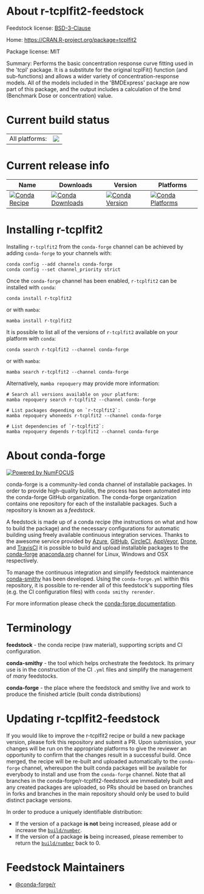 About r-tcplfit2-feedstock
==========================

Feedstock license: [BSD-3-Clause](https://github.com/conda-forge/r-tcplfit2-feedstock/blob/main/LICENSE.txt)

Home: https://CRAN.R-project.org/package=tcplfit2

Package license: MIT

Summary: Performs the basic concentration response curve fitting used in the 'tcpl' package. It is a substitute for the original tcplFit() function (and sub-functions) and allows a wider variety of concentration-response models. All of the models included in the 'BMDExpress' package are now part of this package, and the output includes a calculation of the bmd (Benchmark Dose or concentration) value.

Current build status
====================


<table><tr><td>All platforms:</td>
    <td>
      <a href="https://dev.azure.com/conda-forge/feedstock-builds/_build/latest?definitionId=17230&branchName=main">
        <img src="https://dev.azure.com/conda-forge/feedstock-builds/_apis/build/status/r-tcplfit2-feedstock?branchName=main">
      </a>
    </td>
  </tr>
</table>

Current release info
====================

| Name | Downloads | Version | Platforms |
| --- | --- | --- | --- |
| [![Conda Recipe](https://img.shields.io/badge/recipe-r--tcplfit2-green.svg)](https://anaconda.org/conda-forge/r-tcplfit2) | [![Conda Downloads](https://img.shields.io/conda/dn/conda-forge/r-tcplfit2.svg)](https://anaconda.org/conda-forge/r-tcplfit2) | [![Conda Version](https://img.shields.io/conda/vn/conda-forge/r-tcplfit2.svg)](https://anaconda.org/conda-forge/r-tcplfit2) | [![Conda Platforms](https://img.shields.io/conda/pn/conda-forge/r-tcplfit2.svg)](https://anaconda.org/conda-forge/r-tcplfit2) |

Installing r-tcplfit2
=====================

Installing `r-tcplfit2` from the `conda-forge` channel can be achieved by adding `conda-forge` to your channels with:

```
conda config --add channels conda-forge
conda config --set channel_priority strict
```

Once the `conda-forge` channel has been enabled, `r-tcplfit2` can be installed with `conda`:

```
conda install r-tcplfit2
```

or with `mamba`:

```
mamba install r-tcplfit2
```

It is possible to list all of the versions of `r-tcplfit2` available on your platform with `conda`:

```
conda search r-tcplfit2 --channel conda-forge
```

or with `mamba`:

```
mamba search r-tcplfit2 --channel conda-forge
```

Alternatively, `mamba repoquery` may provide more information:

```
# Search all versions available on your platform:
mamba repoquery search r-tcplfit2 --channel conda-forge

# List packages depending on `r-tcplfit2`:
mamba repoquery whoneeds r-tcplfit2 --channel conda-forge

# List dependencies of `r-tcplfit2`:
mamba repoquery depends r-tcplfit2 --channel conda-forge
```


About conda-forge
=================

[![Powered by
NumFOCUS](https://img.shields.io/badge/powered%20by-NumFOCUS-orange.svg?style=flat&colorA=E1523D&colorB=007D8A)](https://numfocus.org)

conda-forge is a community-led conda channel of installable packages.
In order to provide high-quality builds, the process has been automated into the
conda-forge GitHub organization. The conda-forge organization contains one repository
for each of the installable packages. Such a repository is known as a *feedstock*.

A feedstock is made up of a conda recipe (the instructions on what and how to build
the package) and the necessary configurations for automatic building using freely
available continuous integration services. Thanks to the awesome service provided by
[Azure](https://azure.microsoft.com/en-us/services/devops/), [GitHub](https://github.com/),
[CircleCI](https://circleci.com/), [AppVeyor](https://www.appveyor.com/),
[Drone](https://cloud.drone.io/welcome), and [TravisCI](https://travis-ci.com/)
it is possible to build and upload installable packages to the
[conda-forge](https://anaconda.org/conda-forge) [anaconda.org](https://anaconda.org/)
channel for Linux, Windows and OSX respectively.

To manage the continuous integration and simplify feedstock maintenance
[conda-smithy](https://github.com/conda-forge/conda-smithy) has been developed.
Using the ``conda-forge.yml`` within this repository, it is possible to re-render all of
this feedstock's supporting files (e.g. the CI configuration files) with ``conda smithy rerender``.

For more information please check the [conda-forge documentation](https://conda-forge.org/docs/).

Terminology
===========

**feedstock** - the conda recipe (raw material), supporting scripts and CI configuration.

**conda-smithy** - the tool which helps orchestrate the feedstock.
                   Its primary use is in the construction of the CI ``.yml`` files
                   and simplify the management of *many* feedstocks.

**conda-forge** - the place where the feedstock and smithy live and work to
                  produce the finished article (built conda distributions)


Updating r-tcplfit2-feedstock
=============================

If you would like to improve the r-tcplfit2 recipe or build a new
package version, please fork this repository and submit a PR. Upon submission,
your changes will be run on the appropriate platforms to give the reviewer an
opportunity to confirm that the changes result in a successful build. Once
merged, the recipe will be re-built and uploaded automatically to the
`conda-forge` channel, whereupon the built conda packages will be available for
everybody to install and use from the `conda-forge` channel.
Note that all branches in the conda-forge/r-tcplfit2-feedstock are
immediately built and any created packages are uploaded, so PRs should be based
on branches in forks and branches in the main repository should only be used to
build distinct package versions.

In order to produce a uniquely identifiable distribution:
 * If the version of a package **is not** being increased, please add or increase
   the [``build/number``](https://docs.conda.io/projects/conda-build/en/latest/resources/define-metadata.html#build-number-and-string).
 * If the version of a package **is** being increased, please remember to return
   the [``build/number``](https://docs.conda.io/projects/conda-build/en/latest/resources/define-metadata.html#build-number-and-string)
   back to 0.

Feedstock Maintainers
=====================

* [@conda-forge/r](https://github.com/orgs/conda-forge/teams/r/)

